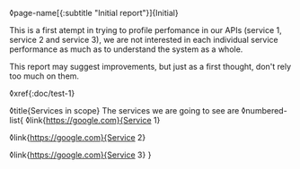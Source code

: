◊page-name[{:subtitle "Initial report"}]{Initial}

This is a first atempt in trying to profile perfomance in our
APIs (service 1, service 2 and service 3), we are not interested in each
individual service performance as much as to understand the system as
a whole.

This report may suggest improvements, but just as a first thought, don't rely
too much on them.

◊xref{:doc/test-1}

◊title{Services in scope}
The services we are going to see are
◊numbered-list{
  ◊link{https://google.com}{Service 1}

  ◊link{https://google.com}{Service 2}

  ◊link{https://google.com}{Service 3}
}
